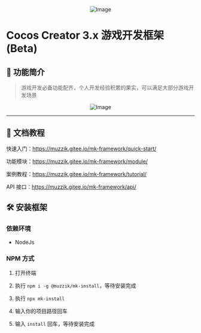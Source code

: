 <div style="text-align:center">
    <img src="https://gitee.com/muzzik/MKFramework/raw/main/home/logo.png" alt="Image" />
</div>

# Cocos Creator 3.x 游戏开发框架 (Beta)

## 📣 功能简介

> 游戏开发必备功能配齐，个人开发经验积累的果实，可以满足大部分游戏开发场景

<div style="text-align:center">
    <img src="https://gitee.com/muzzik/MKFramework/raw/main/home/功能简介.png" alt="Image" />
</div>

---

## 📗 文档教程

快速入门：https://muzzik.gitee.io/mk-framework/quick-start/

功能模块：https://muzzik.gitee.io/mk-framework/module/

案例教程：https://muzzik.gitee.io/mk-framework/tutorial/

API 接口：https://muzzik.gitee.io/mk-framework/api/

## 🛠️ 安装框架

### 依赖环境
- NodeJs

### NPM 方式
1. 打开终端

1. 执行 `npm i -g @muzzik/mk-install`，等待安装完成
1. 执行 `npx mk-install`
1. 输入你的项目路径回车
1. 输入 `install` 回车，等待安装完成
